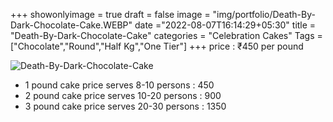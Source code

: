 +++
showonlyimage = true
draft = false
image = "img/portfolio/Death-By-Dark-Chocolate-Cake.WEBP"
date ="2022-08-07T16:14:29+05:30"
title = "Death-By-Dark-Chocolate-Cake"
categories = "Celebration Cakes"
Tags = ["Chocolate","Round","Half Kg","One Tier"]
+++
price : ₹450 per pound
<!--more-->
![Death-By-Dark-Chocolate-Cake](/img/portfolio/Death-By-Dark-Chocolate-Cake.WEBP)
* 1 pound cake price serves 8-10 persons : 450
* 2 pound cake price serves 10-20 persons : 900
* 3 pound cake price serves 20-30 persons : 1350

